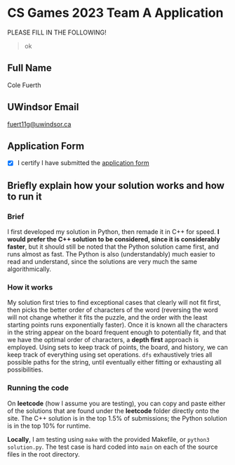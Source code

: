 # CS Games 2023 Team A Application

PLEASE FILL IN THE FOLLOWING!

> ok

## Full Name

Cole Fuerth

## UWindsor Email

[fuert11g@uwindsor.ca](mailto:fuert11g@uwindsor.ca)

## Application Form

- [x] I certify I have submitted the [application form](https://forms.office.com/r/R4A1JyB3Xf)

## Briefly explain how your solution works and how to run it 

### Brief

I first developed my solution in Python, then remade it in C++ for speed. **I would prefer the C++ solution to be considered, since it is considerably faster**, but it should still be noted that the Python solution came first, and runs almost as fast. The Python is also (understandably) much easier to read and understand, since the solutions are very much the same algorithmically.
### How it works

My solution first tries to find exceptional cases that clearly will not fit first, then picks the better order of characters of the word (reversing the word will not change whether it fits the puzzle, and the order with the least starting points runs exponentially faster). Once it is known all the characters in the string appear on the board frequent enough to potentially fit, and that we have the optimal order of characters, a **depth first** approach is employed. Using sets to keep track of points, the board, and history, we can keep track of everything using set operations. `dfs` exhaustively tries all possible paths for the string, until eventually either fitting or exhausting all possibilities.

### Running the code

On **leetcode** (how I assume you are testing), you can copy and paste either of the solutions that are found under the **leetcode** folder directly onto the site. The C++ solution is in the top 1.5% of submissions; the Python solution is in the top 10% for runtime.

**Locally**, I am testing using `make` with the provided Makefile, or `python3 solution.py`. The test case is hard coded into `main` on each of the source files in the root directory.
